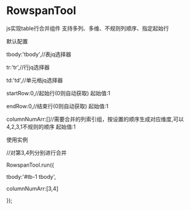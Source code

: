 # RowspanTool
js实现table行合并组件  支持多列、多维、不规则列顺序、指定起始行

默认配置

tbody:'tbody',//表jq选择器

tr:'tr',//行jq选择器

td:'td',//单元格jq选择器

startRow:0,//起始行(0则自动获取) 起始值:1

endRow:0,//结束行(0则自动获取) 起始值:1

columnNumArr:[]//需要合并的列索引组，按设置的顺序生成对应维度,可以4,2,3,1不规则的顺序 起始值:1


使用实例

//对第3,4列分别进行合并

RowspanTool.run({

  tbody:'#tb-1 tbody',
  
  columnNumArr:[3,4]
  
});
